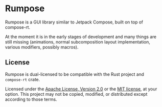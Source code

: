 # Rumpose

Rumpose is a GUI library similar to Jetpack Compose, built on top of compose-rt.

At the moment it is in the early stages of development and many things are still missing (animations, normal subcomposition layout implementation, various modifiers, possibly macros).

## License

Rumpose is dual-licensed to be compatible with the Rust project and `compose-rt` crate.

Licensed under the [Apache License, Version 2.0](http://www.apache.org/licenses/LICENSE-2.0) or the [MIT license](http://opensource.org/licenses/MIT), at your option. This project may not be copied, modified, or distributed except according to those terms.
